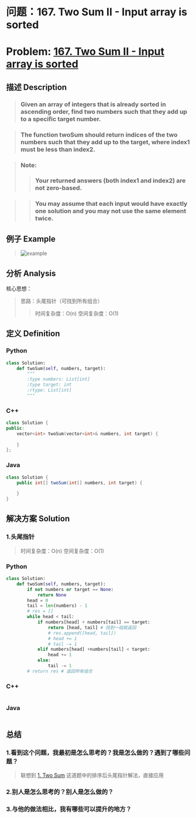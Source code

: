 
# 问题：167. Two Sum II - Input array is sorted
# Problem: [167. Two Sum II - Input array is sorted](https://leetcode.com/problems/two-sum-ii-input-array-is-sorted/description/)

## 描述 Description
> ### Given an array of integers that is already sorted in ascending order, find two numbers such that they add up to a specific target number.

> ### The function twoSum should return indices of the two numbers such that they add up to the target, where index1 must be less than index2.

> ### Note: 
>> ### Your returned answers (both index1 and index2) are not zero-based.

>> ### You may assume that each input would have exactly one solution and you may not use the same element twice.

## 例子 Example

> ![example](https://github.com/Decalogue/AlgorithmMap/blob/master/img/leetcode/example.png "example")

## 分析 Analysis

核心思想：
> 思路：头尾指针（可找到所有组合）
>> 时间复杂度：O(n)
>> 空间复杂度：O(1)

## 定义 Definition

### Python


```python
class Solution:
    def twoSum(self, numbers, target):
        """
        :type numbers: List[int]
        :type target: int
        :rtype: List[int]
        """
```

### C++

```c++
class Solution {
public:
    vector<int> twoSum(vector<int>& numbers, int target) {
        
    }
};
```

### Java

```java
class Solution {
    public int[] twoSum(int[] numbers, int target) {
        
    }
}
```

## 解决方案 Solution

### 1.头尾指针

> 时间复杂度：O(n)
> 空间复杂度：O(1)

### Python


```python
class Solution:
    def twoSum(self, numbers, target):
        if not numbers or target == None:
            return None
        head = 0
        tail = len(numbers) - 1
        # res = []
        while head < tail:
            if numbers[head] + numbers[tail] == target:
                return [head, tail] # 找到一组就返回
                # res.append([head, tail])
                # head += 1
                # tail -= 1
            elif numbers[head] +numbers[tail] < target:
                head += 1
            else:
                tail -= 1
        # return res # 返回所有组合
```

### C++

```c++

```

### Java

```java

```

## 总结

### 1.看到这个问题，我最初是怎么思考的？我是怎么做的？遇到了哪些问题？
> 联想到 [1. Two Sum](https://github.com/Decalogue/AlgorithmMap/blob/master/leetcode/1.md) 这道题中的排序后头尾指针解法，直接应用

### 2.别人是怎么思考的？别人是怎么做的？
> 

### 3.与他的做法相比，我有哪些可以提升的地方？
> 


```python

```
